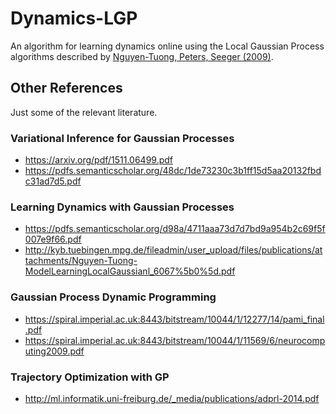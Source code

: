 # Dynamics-LGP
An algorithm for learning dynamics online using the Local Gaussian Process algorithms described by [Nguyen-Tuong, Peters, Seeger (2009)](https://papers.nips.cc/paper/3403-local-gaussian-process-regression-for-real-time-online-model-learning.pdf).

## Other References
Just some of the relevant literature.

### Variational Inference for Gaussian Processes
- https://arxiv.org/pdf/1511.06499.pdf
- https://pdfs.semanticscholar.org/48dc/1de73230c3b1ff15d5aa20132fbdc31ad7d5.pdf

### Learning Dynamics with Gaussian Processes
- https://pdfs.semanticscholar.org/d98a/4711aaa73d7d7bd9a954b2c69f5f007e9f66.pdf
- http://kyb.tuebingen.mpg.de/fileadmin/user_upload/files/publications/attachments/Nguyen-Tuong-ModelLearningLocalGaussianl_6067%5b0%5d.pdf

### Gaussian Process Dynamic Programming
- https://spiral.imperial.ac.uk:8443/bitstream/10044/1/12277/14/pami_final.pdf
- https://spiral.imperial.ac.uk:8443/bitstream/10044/1/11569/6/neurocomputing2009.pdf

### Trajectory Optimization with GP
- http://ml.informatik.uni-freiburg.de/_media/publications/adprl-2014.pdf
